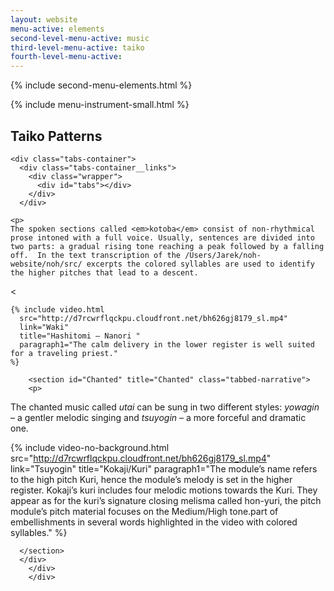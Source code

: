 ```yaml
---
layout: website
menu-active: elements
second-level-menu-active: music
third-level-menu-active: taiko
fourth-level-menu-active:
---
```


{% include second-menu-elements.html %}

{% include menu-instrument-small.html %}

<main class="page-content">

<div class="wrapper">
<h2 id="Patterns">Taiko Patterns</h2>
  </div>

    <div class="tabs-container">
      <div class="tabs-container__links">
        <div class="wrapper">
          <div id="tabs"></div>
        </div>
      </div>
<div class="tabs-container__content">
  <div class="wrapper">
    <section id="Spoken" title="Spoken" class="tabbed-narrative">

    <p>
    The spoken sections called <em>kotoba</em> consist of non-rhythmical prose intoned with a full voice. Usually, sentences are divided into two parts: a gradual rising tone reaching a peak followed by a falling off.  In the text transcription of the /Users/Jarek/noh-website/noh/src/ excerpts the colored syllables are used to identify the higher pitches that lead to a descent.
</p><


    {% include video.html
      src="http://d7rcwrflqckpu.cloudfront.net/bh626gj8179_sl.mp4"
      link="Waki"
      title="Hashitomi – Nanori "
      paragraph1="The calm delivery in the lower register is well suited for a traveling priest."
    %}

</section>



        <section id="Chanted" title="Chanted" class="tabbed-narrative">
        <p>
The chanted music called <em>utai</em> can be sung in two different styles: <em>yowagin</em> – a gentler melodic singing and <em>tsuyogin</em> – a more forceful and dramatic one.
        </p>

  {% include video-no-background.html
    src="http://d7rcwrflqckpu.cloudfront.net/bh626gj8179_sl.mp4"
    link="Tsuyogin"
    title="Kokaji/Kuri"
    paragraph1="The module’s name refers to the high pitch Kuri, hence the module’s melody is set in the higher register. Kokaji’s kuri includes four melodic motions towards the Kuri. They appear as for the kuri’s signature closing melisma called hon-yuri, the pitch module’s pitch material focuses on the Medium/High tone.part of embellishments in several words highlighted in the video with colored syllables."
  %}


      </section>
      </div>
        </div>
        </div>


</main>
